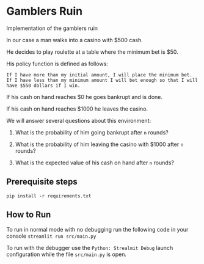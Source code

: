 # Gamblers Ruin
Implementation of the gamblers ruin

In our case a man walks into a casino with $500 cash.

He decides to play roulette at a table where the minimum bet is $50.

His policy function is defined as follows:

    If I have more than my initial amount, I will place the minimum bet.
    If I have less than my minimum amount I will bet enough so that I will have $550 dollars if I win.

If his cash on hand reaches $0 he goes bankrupt and is done.

If his cash on hand reaches $1000 he leaves the casino.

We will answer several questions about this environment:

1. What is the probability of him going bankrupt after `n` rounds?

2. What is the probability of him leaving the casino with $1000 after `n` rounds?

3. What is the expected value of his cash on hand after `n` rounds?

## Prerequisite steps

`pip install -r requirements.txt`

## How to Run
To run in normal mode with no debugging run the following code in your console
`streamlit run src/main.py`

To run with the debugger use the `Python: Strealmit Debug` launch configuration while the file `src/main.py` is open.
